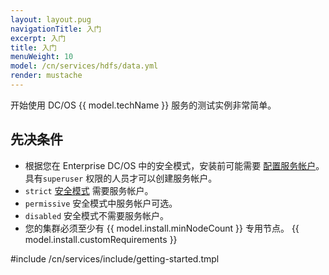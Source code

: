 ```yaml
---
layout: layout.pug
navigationTitle: 入门
excerpt: 入门
title: 入门
menuWeight: 10
model: /cn/services/hdfs/data.yml
render: mustache
---
```


开始使用 DC/OS {{ model.techName }} 服务的测试实例非常简单。

## 先决条件

- 根据您在 Enterprise DC/OS 中的安全模式，安装前可能需要 [配置服务帐户](/cn/services/hdfs/2.2.0-2.6.0-cdh5.11.0/security/)。具有`superuser` 权限的人员才可以创建服务帐户。
 - `strict` [安全模式](/cn/latest/security/ent/#security-modes) 需要服务帐户。
 - `permissive` 安全模式中服务帐户可选。
 - `disabled` 安全模式不需要服务帐户。
- 您的集群必须至少有 {{ model.install.minNodeCount }} 专用节点。
{{ model.install.customRequirements }}

#include /cn/services/include/getting-started.tmpl
